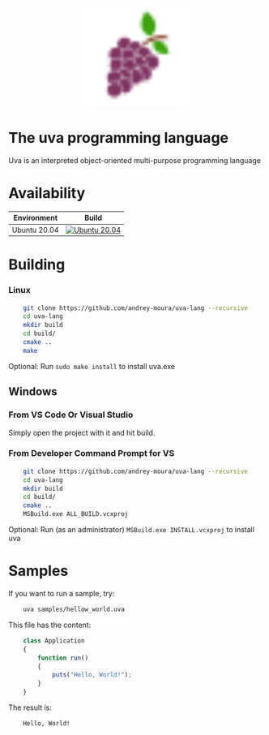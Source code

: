 <p align="center">
    <img src="resources/uva.svg" alt="Alt Text" style="width:200px; height:200px;">
</p>

# The uva programming language

Uva is an interpreted object-oriented multi-purpose programming language

# Availability

Environment | Build
--- | --- |
Ubuntu 20.04 | [![Ubuntu 20.04](https://github.com/andrey-moura/uva-lang/actions/workflows/build-ubuntu-20.04.yml/badge.svg)](https://github.com/andrey-moura/uva-lang/actions/workflows/build-ubuntu-20.04.yml)

# Building

### Linux

```sh
    git clone https://github.com/andrey-moura/uva-lang --recursive
    cd uva-lang
    mkdir build
    cd build/
    cmake ..
    make
```

Optional: Run ```sudo make install``` to install uva.exe

## Windows

### From VS Code Or Visual Studio
Simply open the project with it and hit build.

### From Developer Command Prompt for VS

```sh
    git clone https://github.com/andrey-moura/uva-lang --recursive
    cd uva-lang
    mkdir build
    cd build/
    cmake ..
    MSBuild.exe ALL_BUILD.vcxproj
```

Optional: Run (as an administrator) ```MSBuild.exe INSTALL.vcxproj``` to install uva

# Samples

If you want to run a sample, try:

```sh
    uva samples/hellow_world.uva
```

This file has the content:

```typescript
    class Application
    {
        function run()
        {
            puts("Hello, World!");
        }
    }
```

The result is:

```
    Hello, World!
```
